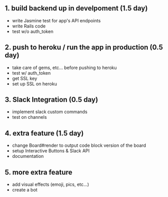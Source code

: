 ## 1. build backend up in develpoment (1.5 day)
* write Jasmine test for app's API endpoints
* write Rails code
* test w/o auth_token

## 2. push to heroku / run the app in production (0.5 day)
* take care of gems, etc... before pushing to heroku
* test w/ auth_token
* get SSL key
* set up SSL on heroku

## 3. Slack Integration (0.5 day)
* implement slack custom commands
* test on channels

## 4. extra feature (1.5 day)
* change Board#render to output code block version of the board
* setup Interactive Buttons & Slack API
* documentation

## 5. more extra feature
* add visual effects (emoji, pics, etc...)
* create a bot
